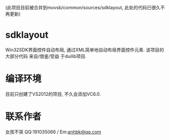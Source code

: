 (此项目目前被合并到movsb/common/sources/sdklayout, 此处的代码已很久不再更新)

sdklayout
=========

Win32SDK界面控件自动布局, 通过XML简单地自动布局界面控件元素.
该项目的大部分代码 来自/借鉴/受益 于duilib项目.

编译环境
========

目前只创建了VS2012的项目, 不久会添加VC6.0.

联系作者
========

女孩不哭 QQ:191035066 / Em:anhbk@qq.com


